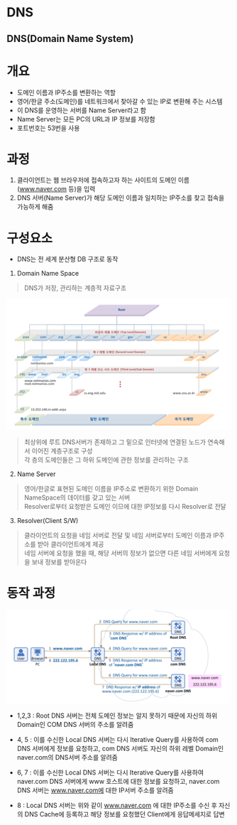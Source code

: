 DNS
===================================
DNS(Domain Name System)
-----------------------------------
# 개요
* 도메인 이름과 IP주소를 변환하는 역할   
* 영어/한글 주소(도메인)를 네트워크에서 찾아갈 수 있는 IP로 변환해 주는 시스템   
* 이 DNS를 운영하는 서버를 Name Server라고 함   
* Name Server는 모든 PC의 URL과 IP 정보를 저장함   
* 포트번호는 53번을 사용   
 
# 과정
1. 클라이언트는 웹 브라우저에 접속하고자 하는 사이트의 도메인 이름(www.naver.com 등)을 입력
2. DNS 서버(Name Server)가 해당 도메인 이름과 일치하는 IP주소를 찾고 접속을 가능하게 해줌

# 구성요소
* DNS는 전 세계 분산형 DB 구조로 동작   
1. Domain Name Space   
> DNS가 저장, 관리하는 계층적 자료구조   

![Alt text](DNS.png)   
   
> 최상위에 루트 DNS서버가 존재하고 그 밑으로 인터넷에 연결된 노드가 연속해서 이어진 계층구조로 구성   
> 각 층의 도메인들은 그 하위 도메인에 관한 정보를 관리하는 구조   

2. Name Server  
> 영어/한글로 표현된 도메인 이름을 IP주소로 변환하기 위한 Domain NameSpace의 데이터를 갖고 있는 서버   
> Resolver로부터 요청받은 도메인 이므에 대한 IP정보를 다시 Resolver로 전달   

3. Resolver(Client S/W)   
> 클라이언트의 요청을 네임 서버로 전달 및 네임 서버로부터 도메인 이름과 IP주소를 받아 클라이언트에게 제공   
> 네임 서버에 요청을 했을 때, 해당 서버의 정보가 없으면 다른 네임 서버에게 요청을 보내 정보를 받아온다   

# 동작 과정

![Alt text](DNS2.png)   
   
* 1,2,3 : Root DNS 서버는 전체 도메인 정보는 알지 못하기 때문에 자신의 하위 Domain인 COM DNS 서버의 주소를 알려줌

* 4, 5 : 이를 수신한 Local DNS 서버는 다시 Iterative Query를 사용하여 com DNS 서버에게 정보를 요청하고, com DNS 서버도 자신의 하위 레벨 Domain인 naver.com의 DNS서버 주소를 알려줌

* 6, 7 : 이를 수신한 Local DNS 서버는 다시 Iterative Query를 사용하여 naver.com DNS 서버에게 www 호스트에 대한 정보를 요청하고, naver.com DNS 서버는 www.naver.com에 대한 IP서버 주소를 알려줌

* 8 : Local DNS 서버는 위와 같이 www.naver.com 에 대한 IP주소를 수신 후 자신의 DNS Cache에 등록하고 해당 정보를 요청했던 Client에게 응답메세지로 답변



















  
